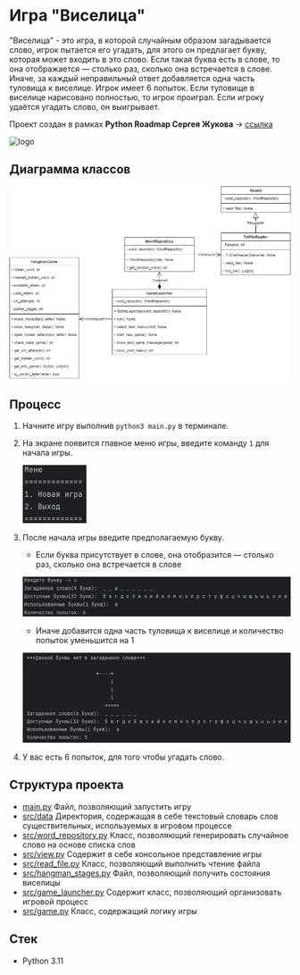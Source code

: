 # Игра "Виселица"

"Виселица" - это игра, в которой случайным образом загадывается слово, игрок пытается его угадать, для этого он предлагает букву, которая может входить в это слово. 
Если такая буква есть в слове, то она отображается — столько раз, сколько она встречается в слове. Иначе, за каждый неправильный ответ добавляется одна часть туловища к виселице. Игрок имеет 6 попыток. 
Если туловище в виселице нарисовано полностью, то игрок проиграл. Если игроку удаётся угадать слово, он выигрывает.  
  
Проект создан в рамках **Python Roadmap Сергея Жукова** -> [ссылка](https://zhukovsd.github.io/python-backend-learning-course/)
  
![logo](./docs/logo_game.jpg)

## Диаграмма классов

![Diagram](./docs/Diagram.jpg)

## Процесс

1. Начните игру выполнив `python3 main.py` в терминале.
2. На экране появится главное меню игры, введите команду `1` для начала игры.

   ![Menu](./docs/menu.jpg)

3. После начала игры введите предполагаемую букву.
   - Если буква присутствует в слове, она отобразится — столько раз, сколько она встречается в слове

   ![Correct](./docs/correct_letter.jpg)
   
   - Иначе добавится одна часть туловища к виселице и количество попыток уменьшится на 1

   ![Incorrect](./docs/incrorrect_letter.jpg)
4. У вас есть 6 попыток, для того чтобы угадать слово.

## Структура проекта

* [main.py](main.py) Файл, позволяющий запустить игру
* [src/data](src/data) Директория, содержащая в себе текстовый словарь слов существительных, используемых в игровом процессе
* [src/word_repository.py](src/word_repository.py) Класс, позволяющий генерировать случайное слово на основе списка слов
* [src/view.py](src/view.py) Содержит в себе консольное представление игры
* [src/read_file.py](src/read_file.py) Класс, позволяющий выполнить чтение файла
* [src/hangman_stages.py](src/hangman_stages.py) Файл, позволяющий получить состояния виселицы
* [src/game_launcher.py](src/game_launcher.py) Содержит класс, позволяющий организовать игровой процесс
* [src/game.py](src/game.py) Класс, содержащий логику игры

## Стек

* Python 3.11
